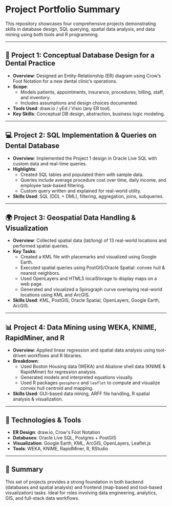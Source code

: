 # Project Portfolio Summary

This repository showcases four comprehensive projects demonstrating skills in database design, SQL querying, spatial data analysis, and data mining using both tools and R programming.

---

## 🦷 Project 1: Conceptual Database Design for a Dental Practice
- **Overview**: Designed an Entity-Relationship (ER) diagram using Crow’s Foot Notation for a new dental clinic’s operations.
- **Scope**:
  - Models patients, appointments, insurance, procedures, billing, staff, and inventory.
  - Includes assumptions and design choices documented.
- **Tools Used**: draw.io / yEd / Visio (any ER tool).
- **Key Skills**: Conceptual DB design, abstraction, business logic modeling.

---

## 💻 Project 2: SQL Implementation & Queries on Dental Database
- **Overview**: Implemented the Project 1 design in Oracle Live SQL with custom data and real-time queries.
- **Highlights**:
  - Created SQL tables and populated them with sample data.
  - Queries include average procedure cost over time, daily income, and employee task-based filtering.
  - Custom query written and explained for real-world utility.
- **Skills Used**: SQL (DDL + DML), filtering, aggregation, joins, subqueries.

---

## 🌍 Project 3: Geospatial Data Handling & Visualization
- **Overview**: Collected spatial data (lat/long) of 13 real-world locations and performed spatial queries.
- **Key Tasks**:
  - Created a KML file with placemarks and visualized using Google Earth.
  - Executed spatial queries using PostGIS/Oracle Spatial: convex hull & nearest neighbors.
  - Used OpenLayers and HTML5 localStorage to display maps on a web page.
  - Generated and visualized a Spirograph curve overlaying real-world locations using KML and ArcGIS.
- **Skills Used**: KML, PostGIS, Oracle Spatial, OpenLayers, Google Earth, ArcGIS.

---

## 📊 Project 4: Data Mining using WEKA, KNIME, RapidMiner, and R
- **Overview**: Applied linear regression and spatial data analysis using tool-driven workflows and R libraries.
- **Breakdown**:
  - Used Boston Housing data (WEKA) and Abalone shell data (KNIME & RapidMiner) for regression analysis.
  - Generated models and interpreted equations visually.
  - Used R packages `geosphere` and `leaflet` to compute and visualize convex hull centroid and mapping.
- **Skills Used**: GUI-based data mining, ARFF file handling, R spatial analysis & visualization.

---

## 🚀 Technologies & Tools
- **ER Design**: draw.io, Crow's Foot Notation
- **Databases**: Oracle Live SQL, Postgres + PostGIS
- **Visualization**: Google Earth, KML, ArcGIS, OpenLayers, Leaflet.js
- **Tools**: WEKA, KNIME, RapidMiner, R, RStudio

---

## 📌 Summary
This set of projects provides a strong foundation in both backend (databases and spatial analysis) and frontend (map-based and tool-based visualization) tasks. Ideal for roles involving data engineering, analytics, GIS, and full-stack data workflows.

